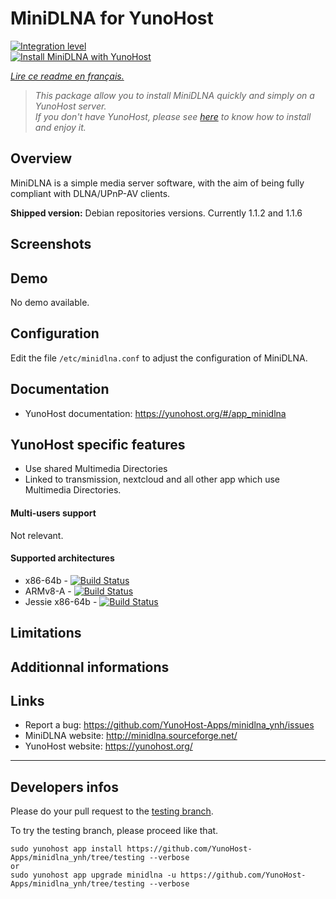 # MiniDLNA for YunoHost

[![Integration level](https://dash.yunohost.org/integration/minidlna.svg)](https://dash.yunohost.org/appci/app/minidlna)  
[![Install MiniDLNA with YunoHost](https://install-app.yunohost.org/install-with-yunohost.png)](https://install-app.yunohost.org/?app=minidlna)

*[Lire ce readme en français.](./README_fr.md)*

> *This package allow you to install MiniDLNA quickly and simply on a YunoHost server.  
If you don't have YunoHost, please see [here](https://yunohost.org/#/install) to know how to install and enjoy it.*

## Overview

MiniDLNA is a simple media server software, with the aim of being fully compliant with DLNA/UPnP-AV clients.

**Shipped version:** Debian repositories versions. Currently 1.1.2 and 1.1.6

## Screenshots

## Demo

No demo available.

## Configuration

Edit the file `/etc/minidlna.conf` to adjust the configuration of MiniDLNA.

## Documentation

 * YunoHost documentation: https://yunohost.org/#/app_minidlna

## YunoHost specific features

* Use shared Multimedia Directories
* Linked to transmission, nextcloud and all other app which use Multimedia Directories.

#### Multi-users support

Not relevant.

#### Supported architectures

* x86-64b - [![Build Status](https://ci-apps.yunohost.org/jenkins/job/minidlna%20(Community)/badge/icon)](https://ci-apps.yunohost.org/jenkins/job/minidlna%20(Community)/)
* ARMv8-A - [![Build Status](https://ci-apps-arm.yunohost.org/jenkins/job/minidlna%20(Community)%20(%7EARM%7E)/badge/icon)](https://ci-apps-arm.yunohost.org/jenkins/job/minidlna%20(Community)%20(%7EARM%7E)/)
* Jessie x86-64b - [![Build Status](https://ci-stretch.nohost.me/jenkins/job/minidlna%20(Community)/badge/icon)](https://ci-stretch.nohost.me/jenkins/job/minidlna%20(Community)/)

## Limitations

## Additionnal informations

## Links

 * Report a bug: https://github.com/YunoHost-Apps/minidlna_ynh/issues
 * MiniDLNA website: http://minidlna.sourceforge.net/
 * YunoHost website: https://yunohost.org/

---

Developers infos
----------------

Please do your pull request to the [testing branch](https://github.com/YunoHost-Apps/minidlna_ynh/tree/testing).

To try the testing branch, please proceed like that.
```
sudo yunohost app install https://github.com/YunoHost-Apps/minidlna_ynh/tree/testing --verbose
or
sudo yunohost app upgrade minidlna -u https://github.com/YunoHost-Apps/minidlna_ynh/tree/testing --verbose
```
